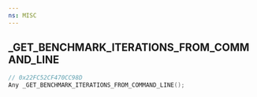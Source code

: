```yaml
---
ns: MISC
---
```

## _GET_BENCHMARK_ITERATIONS_FROM_COMMAND_LINE

```c
// 0x22FC52CF470CC98D
Any _GET_BENCHMARK_ITERATIONS_FROM_COMMAND_LINE();
```

